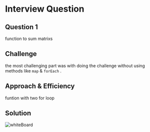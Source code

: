 # Interview Question 
## Question 1

function to sum matrixs

## Challenge

the most challenging part was with doing the challenge without using methods like `map` & `forEach` .

## Approach & Efficiency

funtion with two for loop 

## Solution

![whiteBoard]()